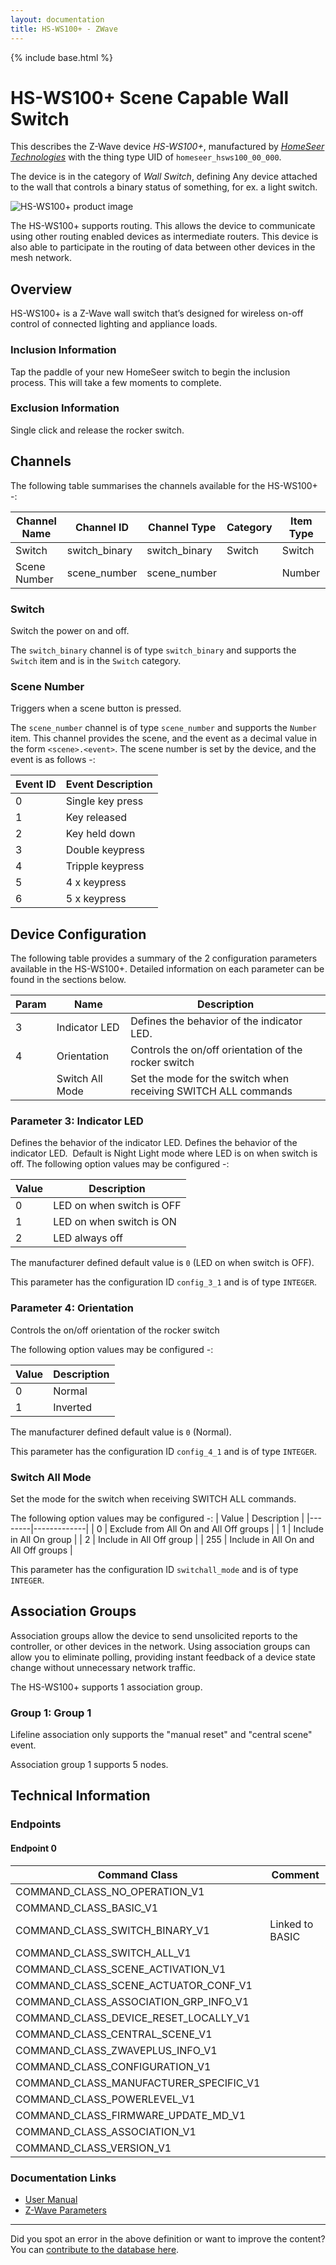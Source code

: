 ```yaml
---
layout: documentation
title: HS-WS100+ - ZWave
---
```


{% include base.html %}

# HS-WS100+ Scene Capable Wall Switch
This describes the Z-Wave device *HS-WS100+*, manufactured by *[HomeSeer Technologies](http://www.homeseer.com/)* with the thing type UID of ```homeseer_hsws100_00_000```.

The device is in the category of *Wall Switch*, defining Any device attached to the wall that controls a binary status of something, for ex. a light switch.

![HS-WS100+ product image](https://opensmarthouse.org/zwavedatabase/351/image/)


The HS-WS100+ supports routing. This allows the device to communicate using other routing enabled devices as intermediate routers.  This device is also able to participate in the routing of data between other devices in the mesh network.

## Overview

HS-WS100+ is a Z-Wave wall switch that’s designed for wireless on-off control of connected lighting and appliance loads. 

### Inclusion Information

Tap the paddle of your new HomeSeer switch to begin the inclusion process. This will take a few moments to complete.

### Exclusion Information

Single click and release the rocker switch.  

## Channels

The following table summarises the channels available for the HS-WS100+ -:

| Channel Name | Channel ID | Channel Type | Category | Item Type |
|--------------|------------|--------------|----------|-----------|
| Switch | switch_binary | switch_binary | Switch | Switch | 
| Scene Number | scene_number | scene_number |  | Number | 

### Switch
Switch the power on and off.

The ```switch_binary``` channel is of type ```switch_binary``` and supports the ```Switch``` item and is in the ```Switch``` category.

### Scene Number
Triggers when a scene button is pressed.

The ```scene_number``` channel is of type ```scene_number``` and supports the ```Number``` item.
This channel provides the scene, and the event as a decimal value in the form ```<scene>.<event>```. The scene number is set by the device, and the event is as follows -:

| Event ID | Event Description  |
|----------|--------------------|
| 0        | Single key press   |
| 1        | Key released       |
| 2        | Key held down      |
| 3        | Double keypress    |
| 4        | Tripple keypress   |
| 5        | 4 x keypress       |
| 6        | 5 x keypress       |



## Device Configuration

The following table provides a summary of the 2 configuration parameters available in the HS-WS100+.
Detailed information on each parameter can be found in the sections below.

| Param | Name  | Description |
|-------|-------|-------------|
| 3 | Indicator LED | Defines the behavior of the indicator LED. |
| 4 | Orientation | Controls the on/off orientation of the rocker switch |
|  | Switch All Mode | Set the mode for the switch when receiving SWITCH ALL commands |

### Parameter 3: Indicator LED

Defines the behavior of the indicator LED.
Defines the behavior of the indicator LED.  Default is Night Light mode where LED is on when switch is off.
The following option values may be configured -:

| Value  | Description |
|--------|-------------|
| 0 | LED on when switch is OFF |
| 1 | LED on when switch is ON |
| 2 | LED always off |

The manufacturer defined default value is ```0``` (LED on when switch is OFF).

This parameter has the configuration ID ```config_3_1``` and is of type ```INTEGER```.


### Parameter 4: Orientation

Controls the on/off orientation of the rocker switch

The following option values may be configured -:

| Value  | Description |
|--------|-------------|
| 0 | Normal |
| 1 | Inverted |

The manufacturer defined default value is ```0``` (Normal).

This parameter has the configuration ID ```config_4_1``` and is of type ```INTEGER```.

### Switch All Mode

Set the mode for the switch when receiving SWITCH ALL commands.

The following option values may be configured -:
| Value  | Description |
|--------|-------------|
| 0 | Exclude from All On and All Off groups |
| 1 | Include in All On group |
| 2 | Include in All Off group |
| 255 | Include in All On and All Off groups |

This parameter has the configuration ID ```switchall_mode``` and is of type ```INTEGER```.


## Association Groups

Association groups allow the device to send unsolicited reports to the controller, or other devices in the network. Using association groups can allow you to eliminate polling, providing instant feedback of a device state change without unnecessary network traffic.

The HS-WS100+ supports 1 association group.

### Group 1: Group 1

Lifeline association only supports the "manual reset" and "central scene" event.

Association group 1 supports 5 nodes.

## Technical Information

### Endpoints

#### Endpoint 0

| Command Class | Comment |
|---------------|---------|
| COMMAND_CLASS_NO_OPERATION_V1| |
| COMMAND_CLASS_BASIC_V1| |
| COMMAND_CLASS_SWITCH_BINARY_V1| Linked to BASIC|
| COMMAND_CLASS_SWITCH_ALL_V1| |
| COMMAND_CLASS_SCENE_ACTIVATION_V1| |
| COMMAND_CLASS_SCENE_ACTUATOR_CONF_V1| |
| COMMAND_CLASS_ASSOCIATION_GRP_INFO_V1| |
| COMMAND_CLASS_DEVICE_RESET_LOCALLY_V1| |
| COMMAND_CLASS_CENTRAL_SCENE_V1| |
| COMMAND_CLASS_ZWAVEPLUS_INFO_V1| |
| COMMAND_CLASS_CONFIGURATION_V1| |
| COMMAND_CLASS_MANUFACTURER_SPECIFIC_V1| |
| COMMAND_CLASS_POWERLEVEL_V1| |
| COMMAND_CLASS_FIRMWARE_UPDATE_MD_V1| |
| COMMAND_CLASS_ASSOCIATION_V1| |
| COMMAND_CLASS_VERSION_V1| |

### Documentation Links

* [User Manual](https://www.opensmarthouse.org/zwavedatabase/351/HS-WS100-Manual-v1-1a.pdf)
* [Z-Wave Parameters](https://www.opensmarthouse.org/zwavedatabase/351/HS-WS100-ZWave-Parameters.pdf)

---

Did you spot an error in the above definition or want to improve the content?
You can [contribute to the database here](https://www.opensmarthouse.org/zwavedatabase/351).
